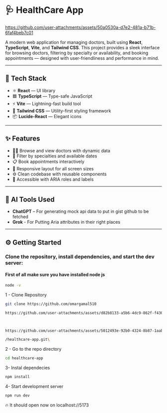 # 🩺 HealthCare App


https://github.com/user-attachments/assets/50a0530a-d7e2-481a-b71b-6faf4beb7c01



A modern web application for managing doctors, built using **React**, **TypeScript**, **Vite**, and **Tailwind CSS**. This project provides a sleek interface for browsing doctors, filtering by specialty or availability, and booking appointments — designed with user-friendliness and performance in mind.

---

## 🚀 Tech Stack

- ⚛️ **React** — UI library
- 🟦 **TypeScript** — Type-safe JavaScript
- ⚡ **Vite** — Lightning-fast build tool
- 🎨 **Tailwind CSS** — Utility-first styling framework
- 📦 **Lucide-React** — Elegant icons

---

## ✨ Features

- 👨‍⚕️ Browse and view doctors with dynamic data
- 📅 Filter by specialties and available dates
- 📋 Book appointments interactively
- 📱 Responsive layout for all screen sizes
- ⚙️ Clean codebase with reusable components
- 🧠 Accessible with ARIA roles and labels

---

## 🧠 AI Tools Used

- **ChatGPT** – For generating mock api data to put in gist github to be fetched
- **Grok** - For Putting Aria attributes in their right places

---

## ⚙️ Getting Started

###  Clone the repository, install dependencies, and start the dev server:

#### First of all make sure you have installed node js 
```bash
node -v
```
1 - Clone Repository
```bash
git clone https://github.com/omargamal510

https://github.com/user-attachments/assets/d82b8133-a5b6-4dc9-862f-f430b3ceb21e



https://github.com/user-attachments/assets/5012493e-92b0-4324-8b87-1aabc2d4688f

/healthcare-app.git\
```
2 - Go to the repo directory
```bash
cd healthcare-app
```
3- Instal dependecies
```bash
npm install
```
4- Start development server
```bash
npm run dev
```
🔥 It should open now on localhost://5173
